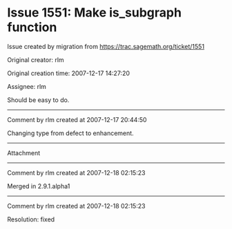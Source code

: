 # Issue 1551: Make is_subgraph function

Issue created by migration from https://trac.sagemath.org/ticket/1551

Original creator: rlm

Original creation time: 2007-12-17 14:27:20

Assignee: rlm

Should be easy to do.


---

Comment by rlm created at 2007-12-17 20:44:50

Changing type from defect to enhancement.


---

Attachment


---

Comment by rlm created at 2007-12-18 02:15:23

Merged in 2.9.1.alpha1


---

Comment by rlm created at 2007-12-18 02:15:23

Resolution: fixed
